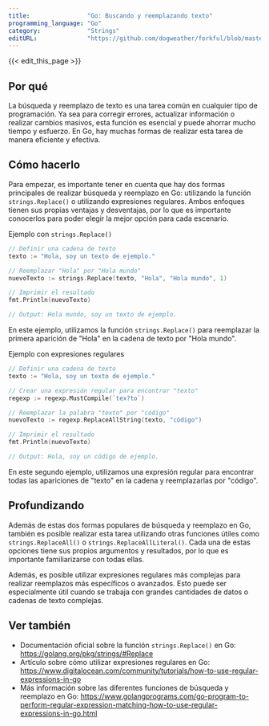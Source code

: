 ```yaml
---
title:                "Go: Buscando y reemplazando texto"
programming_language: "Go"
category:             "Strings"
editURL:              "https://github.com/dogweather/forkful/blob/master/content/es/go/searching-and-replacing-text.md"
---
```


{{< edit_this_page >}}

## Por qué

La búsqueda y reemplazo de texto es una tarea común en cualquier tipo de programación. Ya sea para corregir errores, actualizar información o realizar cambios masivos, esta función es esencial y puede ahorrar mucho tiempo y esfuerzo. En Go, hay muchas formas de realizar esta tarea de manera eficiente y efectiva.

## Cómo hacerlo

Para empezar, es importante tener en cuenta que hay dos formas principales de realizar búsqueda y reemplazo en Go: utilizando la función `strings.Replace()` o utilizando expresiones regulares. Ambos enfoques tienen sus propias ventajas y desventajas, por lo que es importante conocerlos para poder elegir la mejor opción para cada escenario.

Ejemplo con `strings.Replace()`

```Go
// Definir una cadena de texto
texto := "Hola, soy un texto de ejemplo."

// Reemplazar "Hola" por "Hola mundo"
nuevoTexto := strings.Replace(texto, "Hola", "Hola mundo", 1)

// Imprimir el resultado
fmt.Println(nuevoTexto)

// Output: Hola mundo, soy un texto de ejemplo.
```

En este ejemplo, utilizamos la función `strings.Replace()` para reemplazar la primera aparición de "Hola" en la cadena de texto por "Hola mundo".

Ejemplo con expresiones regulares

```Go
// Definir una cadena de texto
texto := "Hola, soy un texto de ejemplo."

// Crear una expresión regular para encontrar "texto"
regexp := regexp.MustCompile(`tex?to`)

// Reemplazar la palabra "texto" por "código"
nuevoTexto := regexp.ReplaceAllString(texto, "código")

// Imprimir el resultado
fmt.Println(nuevoTexto)

// Output: Hola, soy un código de ejemplo.
```

En este segundo ejemplo, utilizamos una expresión regular para encontrar todas las apariciones de "texto" en la cadena y reemplazarlas por "código".

## Profundizando

Además de estas dos formas populares de búsqueda y reemplazo en Go, también es posible realizar esta tarea utilizando otras funciones útiles como `strings.ReplaceAll()` o `strings.ReplaceAllLiteral()`. Cada una de estas opciones tiene sus propios argumentos y resultados, por lo que es importante familiarizarse con todas ellas.

Además, es posible utilizar expresiones regulares más complejas para realizar reemplazos más específicos o avanzados. Esto puede ser especialmente útil cuando se trabaja con grandes cantidades de datos o cadenas de texto complejas.

## Ver también

- Documentación oficial sobre la función `strings.Replace()` en Go: https://golang.org/pkg/strings/#Replace
- Artículo sobre cómo utilizar expresiones regulares en Go: https://www.digitalocean.com/community/tutorials/how-to-use-regular-expressions-in-go
- Más información sobre las diferentes funciones de búsqueda y reemplazo en Go: https://www.golangprograms.com/go-program-to-perform-regular-expression-matching-how-to-use-regular-expressions-in-go.html